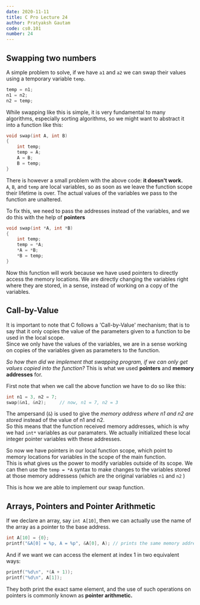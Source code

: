 ```yaml
---
date: 2020-11-11
title: C Pro Lecture 24
author: Pratyaksh Gautam
code: cs0.101
number: 24
---
```


## Swapping two numbers

A simple problem to solve, if we have `a1` and `a2` we can swap their values using a temporary variable `temp`.
```c
temp = n1;
n1 = n2;
n2 = temp;
```

While swapping like this is simple, it is very fundamental to many algorithms, especially sorting algorithms, so we might want to abstract it into a function like this:
```c
void swap(int A, int B)
{
	int temp;
	temp = A;
	A = B;
	B = temp;
}
```

There is however a small problem with the above code: **it doesn't work.**  
`A`, `B`, and `temp` are local variables, so as soon as we leave the function scope their lifetime is over.
The actual values of the variables we pass to the function are unaltered.

To fix this, we need to pass the addresses instead of the variables, and we do this with the help of **pointers**
```c
void swap(int *A, int *B)
{
	int temp;
	temp = *A;
	*A = *B;
	*B = temp;
}
```

Now this function will work because we have used pointers to directly access the memory locations.
We are directly changing the variables right where they are stored, in a sense, instead of working on a copy of the variables.

## Call-by-Value

It is important to note that C follows a 'Call-by-Value' mechanism; that is to say that it only copies the value of the parameters given to a function to be used in the local scope.  
Since we only have the values of the variables, we are in a sense working on copies of the variables given as parameters to the function.

*So how then did we implement that swapping program, if we can only get values copied into the function?* This is what we used **pointers** and **memory addresses** for.

First note that when we call the above function we have to do so like this:
```c
int n1 = 3, n2 = 7;
swap(&n1, &n2); 	// now, n1 = 7, n2 = 3
```

The ampersand (`&`) is used to give the *memory address where n1 and n2 are stored* instead of the value of n1 and n2.  
So this means that the function received memory addresses, which is why we had `int*` variables as our paramaters.
We actually initialized these local integer pointer variables with these addresses.

So now we have pointers in our local function scope, which point to memory locations for variables in the scope of the main function.  
This is what gives us the power to modify variables outside of its scope.
We can then use the `temp = *A` syntax to make changes to the variables stored at those memory addressess (which are the original variables `n1` and `n2` )

This is how we are able to implement our swap function.

## Arrays, Pointers and Pointer Arithmetic

If we declare an array, say `int A[10]`, then we can actually use the name of the array as a pointer to the base address.
```c
int A[10] = {0};
printf("&A[0] = %p, A = %p", &A[0], A);	// prints the same memory address for both
```

And if we want we can access the element at index 1 in two equivalent ways:
```c
printf("%d\n", *(A + 1));
printf("%d\n", A[1]);
```

They both print the exact same element, and the use of such operations on pointers is commonly known as **pointer arithmetic.**
